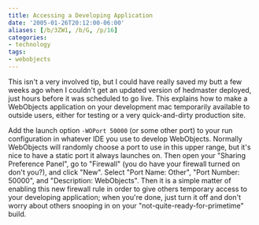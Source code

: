 ```yaml
---
title: Accessing a Developing Application
date: '2005-01-26T20:12:00-06:00'
aliases: [/b/3ZW1, /b/G, /p/16]
categories:
- technology
tags:
- webobjects
---
```

This isn't a very involved tip, but I could have really saved my butt a few weeks ago when I couldn't get an updated
version of hedmaster deployed, just hours before it was scheduled to go live.  This explains how to make a
WebObjects application on your development mac temporarily available to outside users, either for testing or a very
quick-and-dirty production site.

Add the launch option `-WOPort 50000` (or some other port) to your run configuration in whatever IDE you use to develop
WebObjects.  Normally WebObjects will randomly choose a port to use in this upper range, but it's nice to have a static
port it always launches on.  Then open your "Sharing Preference Panel", go to "Firewall" (you do have your firewall
turned on don't you?), and click "New".  Select "Port Name: Other", "Port Number: 50000", and "Description: WebObjects".
Then it is a simple matter of enabling this new firewall rule in order to give others temporary access to your
developing application; when you're done, just turn it off and don't worry about others snooping in on your
"not-quite-ready-for-primetime" build.
